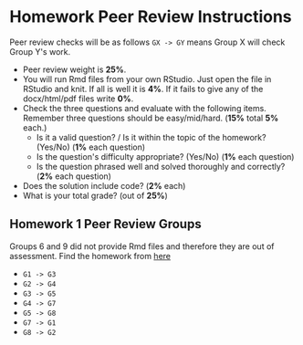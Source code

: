 # Homework Peer Review Instructions

Peer review checks will be as follows `GX -> GY` means Group X will check Group Y's work.
+ Peer review weight is **25%**.
+ You will run Rmd files from your own RStudio. Just open the file in RStudio and knit. If all is well it is **4%**. If it fails to give any of the docx/html/pdf files write **0%**.
+ Check the three questions and evaluate with the following items. Remember three questions should be easy/mid/hard. (**15%** total **5%** each.)
    + Is it a valid question? / Is it within the topic of the homework? (Yes/No) (**1%** each question)
    + Is the question's difficulty appropriate? (Yes/No) (**1%** each question)
    + Is the question phrased well and solved thoroughly and correctly? (**2%** each question)
+ Does the solution include code? (**2%** each)
+ What is your total grade? (out of **25%**)

## Homework 1 Peer Review Groups

Groups 6 and 9 did not provide Rmd files and therefore they are out of assessment. Find the homework from [here](https://github.com/berkorbay/bilgi-ie231/tree/master/files/HW1_peer_review/)

+ `G1 -> G3`
+ `G2 -> G4`
+ `G3 -> G5`
+ `G4 -> G7`
+ `G5 -> G8`
+ `G7 -> G1`
+ `G8 -> G2`
